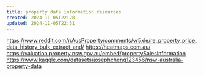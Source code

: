 ```yaml
---
title: property data information resources
created: 2024-11-05T22:28
updated: 2024-11-05T22:31
---
```


https://www.reddit.com/r/AusProperty/comments/vr5xle/re_property_price_data_history_bulk_extract_and/
https://heatmaps.com.au/
https://valuation.property.nsw.gov.au/embed/propertySalesInformation
https://www.kaggle.com/datasets/josephcheng123456/nsw-australia-property-data